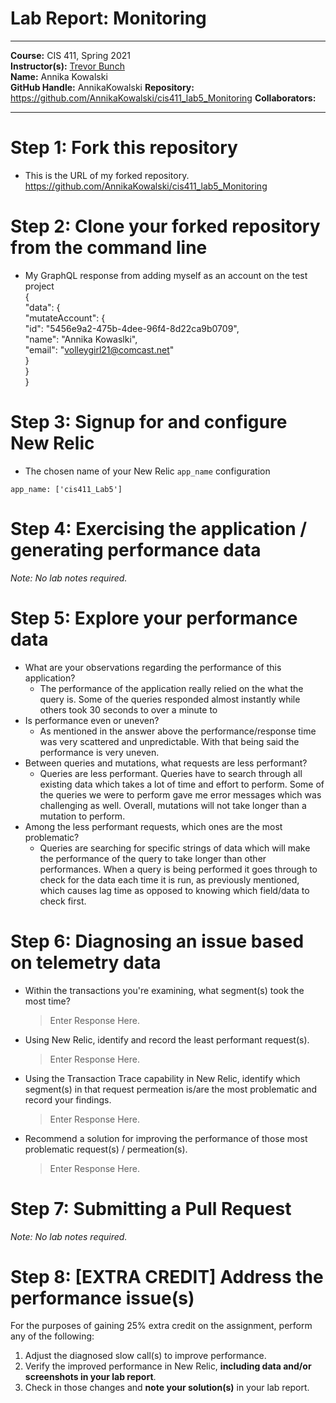 # Lab Report: Monitoring
___
**Course:** CIS 411, Spring 2021  
**Instructor(s):** [Trevor Bunch](https://github.com/trevordbunch)  
**Name:** Annika Kowalski  
**GitHub Handle:** AnnikaKowalski
**Repository:** https://github.com/AnnikaKowalski/cis411_lab5_Monitoring 
**Collaborators:** 
___

# Step 1: Fork this repository
  - This is the URL of my forked repository. https://github.com/AnnikaKowalski/cis411_lab5_Monitoring

# Step 2: Clone your forked repository from the command line
- My GraphQL response from adding myself as an account on the test project  
{  
  "data": {  
    "mutateAccount": {  
      "id": "5456e9a2-475b-4dee-96f4-8d22ca9b0709",  
      "name": "Annika Kowaslki",  
      "email": "volleygirl21@comcast.net"  
    }  
  }  
}
# Step 3: Signup for and configure New Relic
- The chosen name of your New Relic ```app_name``` configuration
```
app_name: ['cis411_Lab5']
```

# Step 4: Exercising the application / generating performance data

_Note: No lab notes required._

# Step 5: Explore your performance data
* What are your observations regarding the performance of this application? 
  - The performance of the application really relied on the what the query is. Some of the queries responded almost instantly while others took 30 seconds to over a minute to 
* Is performance even or uneven? 
  - As mentioned in the answer above the performance/response time was very scattered and unpredictable. With that being said the performance is very uneven. 
* Between queries and mutations, what requests are less performant? 
  - Queries are less performant. Queries have to search through all existing data which takes a lot of time and effort to perform. Some of the queries we were to perform gave me error messages which was challenging as well. Overall, mutations will not take longer than a mutation to perform.
* Among the less performant requests, which ones are the most problematic?
  - Queries are searching for specific strings of data which will make the performance of the query to take longer than other performances. When a query is being performed it goes through to check for the data each time it is run, as previously mentioned, which causes lag time as opposed to knowing which field/data to check first. 

# Step 6: Diagnosing an issue based on telemetry data
* Within the transactions you're examining, what segment(s) took the most time?
  > Enter Response Here.
* Using New Relic, identify and record the least performant request(s).
  > Enter Response Here.
* Using the Transaction Trace capability in New Relic, identify which segment(s) in that request permeation is/are the most problematic and record your findings.
  > Enter Response Here.
* Recommend a solution for improving the performance of those most problematic request(s) / permeation(s).
  > Enter Response Here.

# Step 7: Submitting a Pull Request
_Note: No lab notes required._

# Step 8: [EXTRA CREDIT] Address the performance issue(s)
For the purposes of gaining 25% extra credit on the assignment, perform any of the following:
1. Adjust the diagnosed slow call(s) to improve performance. 
2. Verify the improved performance in New Relic, **including data and/or screenshots in your lab report**.
2. Check in those changes and **note your solution(s)** in your lab report.